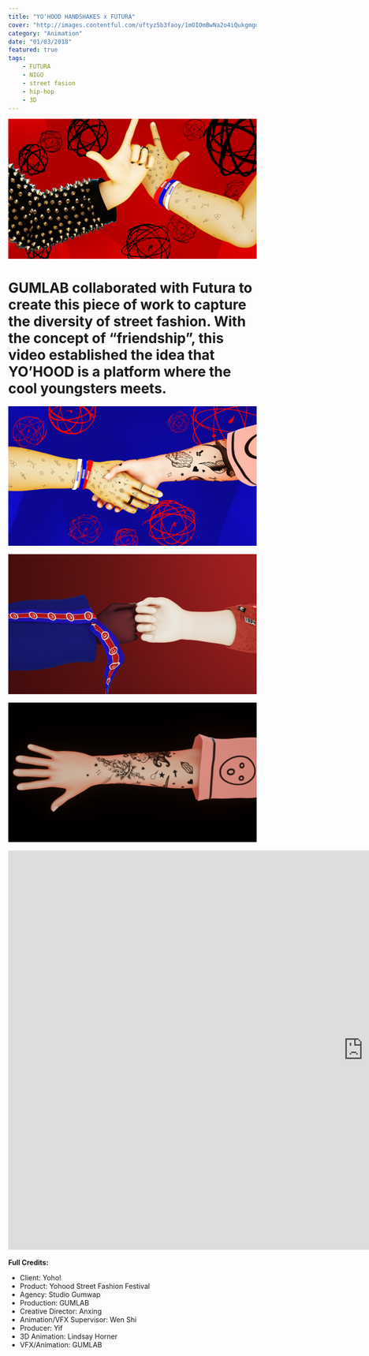 ```yaml
---
title: "YO'HOOD HANDSHAKES x FUTURA"
cover: "http://images.contentful.com/uftyz5b3faoy/1mOIOmBwNa2o4iQukgmgoA/75202a71efece6a6762fc2b4439fe95b/BaillatSite_HeroImage_Template2.jpg"
category: "Animation"
date: "01/03/2018"
featured: true
tags:
    - FUTURA
    - NIGO
    - street fasion
    - hip-hop
    - 3D
---
```


![](./assets/Yohood_highres.00_00_18_01.Still006.jpg)

# GUMLAB collaborated with Futura to create this piece of work to capture the diversity of street fashion. With the concept of “friendship”, this video established the idea that YO’HOOD is a platform where the cool youngsters meets.

![](./assets/Yohood_highres.00_00_15_16.Still005.jpg)

![](./assets/Yohood_highres.00_00_11_18.Still003.jpg)

![](./assets/HandStylesHAND_C-still-r1_0005.jpg)

<iframe src="http://player.youku.com/embed/XNzY2NzY0Njk2"
  width="1440"
  height="810"
  frameborder="0"
  webkitallowfullscreen 
  mozallowfullscreen
  allowfullscreen></iframe>

**Full Credits:**

- Client: Yoho!
- Product: Yohood Street Fashion Festival
- Agency: Studio Gumwap
- Production: GUMLAB
- Creative Director: Anxing
- Animation/VFX Supervisor: Wen Shi
- Producer: Yif
- 3D Animation: Lindsay Horner
- VFX/Animation: GUMLAB
